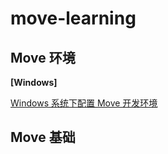 # move-learning

## Move 环境
**[Windows]**

[Windows 系统下配置 Move 开发环境](./doc/installation_win.md)



## Move 基础


